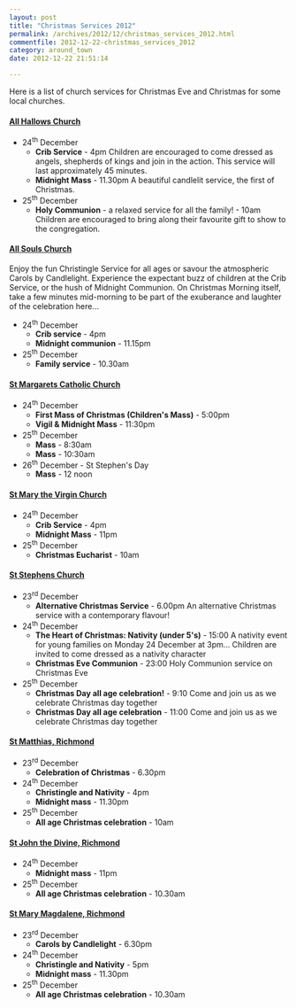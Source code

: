 ```yaml
---
layout: post
title: "Christmas Services 2012"
permalink: /archives/2012/12/christmas_services_2012.html
commentfile: 2012-12-22-christmas_services_2012
category: around_town
date: 2012-12-22 21:51:14

---
```


Here is a list of church services for Christmas Eve and Christmas for some local churches.

#### [All Hallows Church](https://stmargarets.london/directory/church/200506080815)

-   24<sup>th</sup> December
    -   **Crib Service** - 4pm
        Children are encouraged to come dressed as angels, shepherds of kings and join in the action. This service will last approximately 45 minutes.
    -   **Midnight Mass** - 11.30pm
        A beautiful candlelit service, the first of Christmas.
-   25<sup>th</sup> December
    -   **Holy Communion** - a relaxed service for all the family! - 10am
        Children are encouraged to bring along their favourite gift to show to the congregation.

#### [All Souls Church](https://stmargarets.london/directory/church/200506080805)

Enjoy the fun Christingle Service for all ages or savour the atmospheric Carols by Candlelight. Experience the expectant buzz of children at the Crib Service, or the hush of Midnight Communion. On Christmas Morning itself, take a few minutes mid-morning to be part of the exuberance and laughter of the celebration here...

-   24<sup>th</sup> December
    -   **Crib service** - 4pm
    -   **Midnight communion** - 11.15pm
-   25<sup>th</sup> December
    -   **Family service** - 10.30am

#### [St Margarets Catholic Church](https://stmargarets.london/directory/church/200505180349)

-   24<sup>th</sup> December
    -   **First Mass of Christmas (Children's Mass)** - 5:00pm
    -   **Vigil & Midnight Mass** - 11:30pm
-   25<sup>th</sup> December
    -   **Mass** - 8:30am
    -   **Mass** - 10:30am
-   26<sup>th</sup> December - St Stephen's Day
    -   **Mass** - 12 noon

#### [St Mary the Virgin Church](https://stmargarets.london/directory/church/200505180329)

-   24<sup>th</sup> December
    -   **Crib Service** - 4pm
    -   **Midnight Mass** - 11pm
-   25<sup>th</sup> December
    -   **Christmas Eucharist** - 10am

#### [St Stephens Church](https://stmargarets.london/directory/church/200506080822)

-   23<sup>rd</sup> December
    -   **Alternative Christmas Service** - 6.00pm
        An alternative Christmas service with a contemporary flavour!
-   24<sup>th</sup> December
    -   **The Heart of Christmas: Nativity (under 5's)** - 15:00
        A nativity event for young families on Monday 24 December at 3pm... Children are invited to come dressed as a nativity character
    -   **Christmas Eve Communion** - 23:00
        Holy Communion service on Christmas Eve
-   25<sup>th</sup> December
    -   **Christmas Day all age celebration!** - 9:10
        Come and join us as we celebrate Christmas day together
    -   **Christmas Day all age celebration** - 11:00
        Come and join us as we celebrate Christmas day together

#### [St Matthias, Richmond](http://www.richmondteamministry.org/stmatthias)

-   23<sup>rd</sup> December
    -   **Celebration of Christmas** - 6.30pm
-   24<sup>th</sup> December
    -   **Christingle and Nativity** - 4pm
    -   **Midnight mass** - 11.30pm
-   25<sup>th</sup> December
    -   **All age Christmas celebration** - 10am

#### [St John the Divine, Richmond](http://www.richmondteamministry.org/stjohn)

-   24<sup>th</sup> December
    -   **Midnight mass** - 11pm
-   25<sup>th</sup> December
    -   **All age Christmas celebration** - 10.30am

#### [St Mary Magdalene, Richmond](http://www.richmondteamministry.org/stmary)

-   23<sup>rd</sup> December
    -   **Carols by Candlelight** - 6.30pm
-   24<sup>th</sup> December
    -   **Christingle and Nativity** - 5pm
    -   **Midnight mass** - 11.30pm
-   25<sup>th</sup> December
    -   **All age Christmas celebration** - 10.30am

